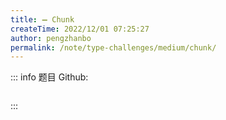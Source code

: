 ```yaml
---
title: ➖ Chunk
createTime: 2022/12/01 07:25:27
author: pengzhanbo
permalink: /note/type-challenges/medium/chunk/
---
```


::: info 题目
Github: []()

```ts
```
:::
